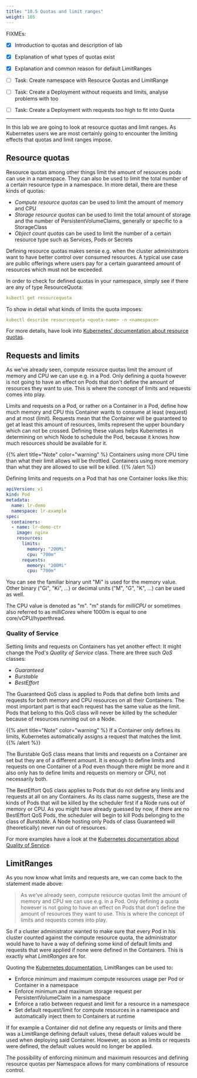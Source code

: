 ```yaml
---
title: "10.5 Quotas and limit ranges"
weight: 105
---
```


FIXMEs:

- [x] Introduction to quotas and description of lab
- [x] Explanation of what types of quotas exist
- [x] Explanation and common reason for default LimitRanges

- [ ] Task: Create namespace with Resource Quotas and LimitRange
- [ ] Task: Create a Deployment without requests and limits, analyse problems with too 
- [ ] Task: Create a Deployment with requests too high to fit into Quota

---

In this lab we are going to look at resource quotas and limit ranges. As Kubernetes users we are most certainly going to encounter the limiting effects that quotas and limit ranges impose.


## Resource quotas

Resource quotas among other things limit the amount of resources pods can use in a namespace. They can also be used to limit the total number of a certain resource type in a namespace. In more detail, there are these kinds of quotas:

- _Compute resource quotas_ can be used to limit the amount of memory and CPU
- _Storage resource quotas_ can be used to limit the total amount of storage and the number of PersistentVolumeClaims, generally or specific to a StorageClass
- _Object count quotas_ can be used to limit the number of a certain resource type such as Services, Pods or Secrets

Defining resource quotas makes sense e.g. when the cluster administrators want to have better control over consumed resources. A typical use case are public offerings where users pay for a certain guaranteed amount of resources which must not be exceeded.

In order to check for defined quotas in your namespace, simply see if there are any of type ResourceQuota:

```yaml
kubectl get resourcequota
```

To show in detail what kinds of limits the quota imposes:

```yaml
kubectl describe resourcequota <quota-name> -n <namespace>
```

For more details, have look into [Kubernetes' documentation about resource quotas](https://kubernetes.io/docs/concepts/policy/resource-quotas/#requests-vs-limits).


## Requests and limits

As we've already seen, compute resource quotas limit the amount of memory and CPU we can use e.g. in a Pod. Only defining a quota however is not going to have an effect on Pods that don't define the amount of resources they want to use.  This is where the concept of limits and requests comes into play.

Limits and requests on a Pod, or rather on a Container in a Pod, define how much memory and CPU this Container wants to consume at least (request) and at most (limit). Requests mean that the Container will be guaranteed to get at least this amount of resources, limits represent the upper boundary which can not be crossed. Defining these values helps Kubernetes in determining on which Node to schedule the Pod, because it knows how much resources should be available for it.

{{% alert title="Note" color="warning" %}
Containers using more CPU time than what their limit allows will be throttled.
Containers using more memory than what they are allowed to use will be killed.
{{% /alert %}}

Defining limits and requests on a Pod that has one Container looks like this:

```yaml
apiVersion: v1
kind: Pod
metadata:
  name: lr-demo
  namespace: lr-example
spec:
  containers:
  - name: lr-demo-ctr
    image: nginx
    resources:
      limits:
        memory: "200Mi"
        cpu: "700m"
      requests:
        memory: "200Mi"
        cpu: "700m"
```

You can see the familiar binary unit "Mi" is used for the memory value. Other binary ("Gi", "Ki", ...) or decimal units ("M", "G", "K", ...) can be used as well.

The CPU value is denoted as "m". "m" stands for _milliCPU_ or sometimes also referred to as _milliCores_ where 1000m is equal to one core/vCPU/hyperthread.


### Quality of Service

Setting limits and requests on Containers has yet another effect: It might change the Pod's _Quality of Service_ class. There are three such _QoS_ classes:

- _Guaranteed_
- _Burstable_
- _BestEffort_

The Guaranteed QoS class is applied to Pods that define both limits and requests for both memory and CPU resources on all their Containers. The most important part is that each request has the same value as the limit.
Pods that belong to this QoS class will never be killed by the scheduler because of resources running out on a Node.

{{% alert title="Note" color="warning" %}
If a Container only defines its limits, Kubernetes automatically assigns a request that matches the limit.
{{% /alert %}}

The Burstable QoS class means that limits and requests on a Container are set but they are of a different amount. It is enough to define limits and requests on one Container of a Pod even though there might be more and it also only has to define limits and requests on memory or CPU, not necessarily both.

The BestEffort QoS class applies to Pods that do not define any limits and requests at all on any Containers.
As its class name suggests, these are the kinds of Pods that will be killed by the scheduler first if a Node runs out of memory or CPU. As you might have already guessed by now, if there are no BestEffort QoS Pods, the scheduler will begin to kill Pods belonging to the class of _Burstable_. A Node hosting only Pods of class Guaranteed will (theoretically) never run out of resources.

For more examples have a look at the [Kubernetes documentation about Quality of Service](https://kubernetes.io/docs/tasks/configure-pod-container/quality-service-pod/).


## LimitRanges

As you now know what limits and requests are, we can come back to the statement made above:
>As we've already seen, compute resource quotas limit the amount of memory and CPU we can use e.g. in a Pod. Only defining a quota however is not going to have an effect on Pods that don't define the amount of resources they want to use.  This is where the concept of limits and requests comes into play.

So if a cluster administrator wanted to make sure that every Pod in his cluster counted against the compute resource quota, the administrator would have to have a way of defining some kind of default limits and requests that were applied if none were defined in the Containers.
This is exactly what _LimitRanges_ are for.

Quoting the [Kubernetes documentation](https://kubernetes.io/docs/concepts/policy/limit-range/), LimitRanges can be used to:

- Enforce minimum and maximum compute resources usage per Pod or Container in a namespace
- Enforce minimum and maximum storage request per PersistentVolumeClaim in a namespace
- Enforce a ratio between request and limit for a resource in a namespace
- Set default request/limit for compute resources in a namespace and automatically inject them to Containers at runtime

If for example a Container did not define any requests or limits and there was a LimitRange defining default values, these default values would be used when deploying said Container. However, as soon as limits or requests were defined, the default values would no longer be applied.

The possibility of enforcing minimum and maximum resources and defining resource quotas per Namespace allows for many combinations of resource control.

